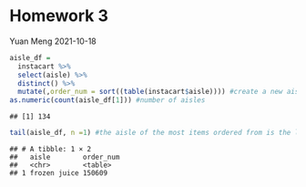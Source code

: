 Homework 3
================
Yuan Meng
2021-10-18

``` r
aisle_df = 
  instacart %>%
  select(aisle) %>%
  distinct() %>%
  mutate(,order_num = sort((table(instacart$aisle)))) #create a new aisle data frame shows each aisles with there corresponding order number 
as.numeric(count(aisle_df[1])) #number of aisles
```

    ## [1] 134

``` r
tail(aisle_df, n =1) #the aisle of the most items ordered from is the last row of the data frame
```

    ## # A tibble: 1 × 2
    ##   aisle        order_num
    ##   <chr>        <table>  
    ## 1 frozen juice 150609
